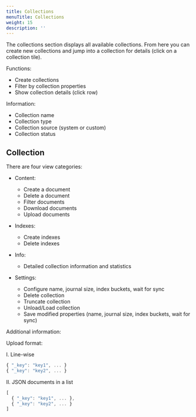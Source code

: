 ```yaml
---
title: Collections
menuTitle: Collections
weight: 15
description: ''
---
```

The collections section displays all available collections. From here you can
create new collections and jump into a collection for details (click on a
collection tile).

Functions:

 - Create collections
 - Filter by collection properties
 - Show collection details (click row)

Information:

 - Collection name
 - Collection type
 - Collection source (system or custom)
 - Collection status

## Collection

There are four view categories: 

- Content:
   - Create a document
   - Delete a document
   - Filter documents
   - Download documents
   - Upload documents

- Indexes:
   - Create indexes
   - Delete indexes

- Info:
   - Detailed collection information and statistics 

- Settings:
   - Configure name, journal size, index buckets, wait for sync 
   - Delete collection 
   - Truncate collection 
   - Unload/Load collection 
   - Save modified properties (name, journal size, index buckets, wait for sync) 

Additional information:

Upload format:

I. Line-wise

```js
{ "_key": "key1", ... }
{ "_key": "key2", ... }
```

II. JSON documents in a list

```js
[
  { "_key": "key1", ... },
  { "_key": "key2", ... }
]
```
